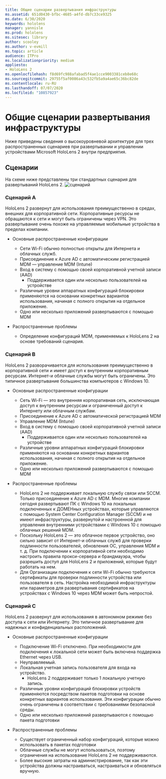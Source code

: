 ```yaml
---
title: Общие сценарии развертывания инфраструктуры
ms.assetid: 651d0430-bfbc-4685-a4fd-db7c33ce9325
ms.date: 6/30/2020
keywords: hololens
manager: yannisle
ms.prod: hololens
ms.sitesec: library
author: scooley
ms.author: v-evmill
ms.topic: article
audience: ITPro
ms.localizationpriority: medium
appliesto:
- HoloLens 2
ms.openlocfilehash: f8d69fc988afabad5f4ae1cce9003381ceb8e68c
ms.sourcegitcommit: 29755f5af0086a43c532fb5a9a4ae65c36bc82de
ms.contentlocale: ru-RU
ms.lasthandoff: 07/07/2020
ms.locfileid: "10857923"
---
```

# Общие сценарии развертывания инфраструктуры
Ниже приведены сведения о высокоуровневой архитектуре для трех распространенных сценариев при развертывании и управлении устройствами Microsoft HoloLens 2 внутри предприятия.

## Сценарии

На схеме ниже представлены три стандартных сценария для развертываний HoloLens 2. 
![сценарий](images/scenarios.jpg)

### Сценарий A

HoloLens 2 развернут для использования преимущественно в средах, внешних для корпоративной сети. Корпоративные ресурсы не обращаются к сети и могут быть ограничены через VPN. Это развертывание очень похоже на управляемые мобильные устройства в пределах компании.
 * Основные распространенные конфигурации
   * Сети Wi-Fi обычно полностью открыты для Интернета и облачных служб.
   * Присоединение к Azure AD с автоматическим регистрацией MDM — управление MDM (Intune)
   * Вход в систему с помощью своей корпоративной учетной записи (AAD) 
     * Поддерживается один или несколько пользователей на устройстве
   * Различные уровни аппаратных конфигураций блокировки применяются на основании конкретных вариантов использования, начиная с полного открытия на отдельное приложение.
   * Одно или несколько приложений развертываются с помощью MDM

* Распространенные проблемы
   * Определение конфигураций MDM, применяемых к HoloLens 2 на основе требований сценария.

### Сценарий B

HoloLens 2 разворачивается для использования преимущественно в корпоративной сети и имеет доступ к внутренним корпоративным ресурсам. Интернет-и облачные службы могут быть ограничены. Это типичное развертывание большинства компьютеров с Windows 10.
 * Основные распространенные конфигурации
   * Сеть Wi-Fi — это внутренняя корпоративная сеть, исключающая доступ к внутренним ресурсам и ограниченный доступ к Интернету или облачным службам.
   * Присоединение к Azure AD с автоматической регистрацией MDM 
   * Управление MDM (Intune)
   * Вход в систему с помощью своей корпоративной учетной записи (AAD)
     * Поддерживается один или несколько пользователей на устройстве
   * Различные уровни аппаратных конфигураций блокировки применяются на основании конкретных вариантов использования, начиная с полного открытия на отдельное приложение.
   * Одно или несколько приложений развертываются с помощью MDM

 * Распространенные проблемы
   * HoloLens 2 не поддерживает локальную службу связи или SCCM. Только присоединение к Azure AD с MDM. Многие компании сегодня развертывают ПК с Windows 10 на локальных подключенных к ДОМЕНных устройствах, которые управляются с помощью System Center Configuration Manager (SCCM) и не имеют инфраструктуры, развернутой и настроенной для управления внутренними устройствами с Windows 10 с помощью облачных решений MDM.
   * Поскольку HoloLens 2 — это облачное первое устройство, оно сильно зависит от Интернет-и облачных служб для проверки подлинности пользователей, обновления ОС, управления MDM и т. д. При подключении к корпоративной сети необходимо настроить правила прокси-сервера и брандмауэра, чтобы разрешить доступ для HoloLens 2 и приложений, которые будут работать на нем. 
   * Для Организации подключения к сети Wi-Fi обычно требуются сертификаты для проверки подлинности устройства или пользователя в сеть. Настройка необходимой инфраструктуры или параметров для развертывания сертификатов на устройствах с Windows 10 через MDM может быть непростой.

### Сценарий C

HoloLens 2 развернут для использования в автономном режиме без доступа к сети или Интернету. Это типичное развертывание для надежных и конфиденциальных расположений.
 * Основные распространенные конфигурации
   * Подключение Wi-Fi отключено. При необходимости для подключения к локальной сети может быть включена поддержка Ethernet через USB.
   * Неуправляемый.
   * Локальная учетная запись пользователя для входа на устройство.
     * HoloLens 2 поддерживает только 1 локальную учетную запись.
   * Различные уровни конфигураций блокировки устройств применяются посредством пакетов подготовки на основе конкретных вариантов использования. Эти конфигурации обычно очень ограничены в соответствии с требованиями безопасной среды.
   * Одно или несколько приложений развертываются с помощью пакета подготовки

 * Распространенные проблемы
   * Существует ограниченный набор конфигураций, которые можно использовать в пакетах подготовки
   * Облачные службы не могут использоваться, поэтому ограничения на использование HoloLens 2 не поддерживаются.
   * Более высокие затраты на администрирование, так как эти устройства должны настраиваться, настраиваться и обновляться вручную.
